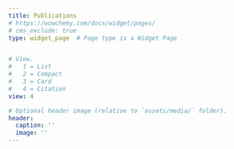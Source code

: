 ```yaml
---
title: Publications 
# https://wowchemy.com/docs/widget/pages/
# cms_exclude: true
type: widget_page  # Page type is a Widget Page


# View.
#   1 = List
#   2 = Compact
#   3 = Card
#   4 = Citation
view: 4

# Optional header image (relative to `assets/media/` folder).
header:
  caption: ''
  image: ''
---
```

